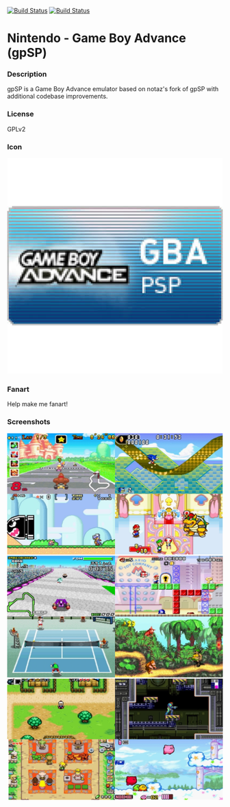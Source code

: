 [![Build Status](https://travis-ci.org/kodi-game/game.libretro.gpsp.svg?branch=master)](https://travis-ci.org/kodi-game/game.libretro.gpsp)
[![Build Status](https://ci.appveyor.com/api/projects/status/github/kodi-game/game.libretro.gpsp?svg=true)](https://ci.appveyor.com/project/kodi-game/game-libretro-gpsp)

# Nintendo - Game Boy Advance (gpSP)

### Description

gpSP is a Game Boy Advance emulator based on notaz&apos;s fork of gpSP with additional codebase improvements.

### License

GPLv2

### Icon

![Icon](game.libretro.gpsp/resources/icon.png)

### Fanart

Help make me fanart!

### Screenshots

![Screenshot](game.libretro.gpsp/resources/screenshot-01.jpg)
![Screenshot](game.libretro.gpsp/resources/screenshot-02.jpg)
![Screenshot](game.libretro.gpsp/resources/screenshot-03.jpg)
